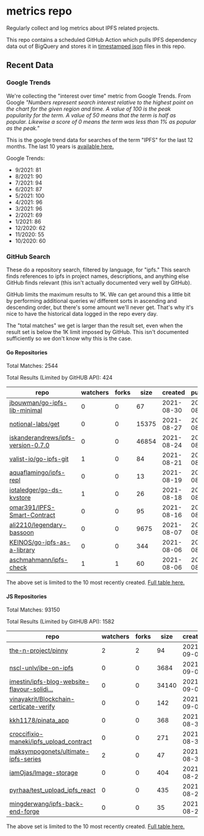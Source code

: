 # metrics repo

Regularly collect and log metrics about IPFS related projects.

This repo contains a scheduled GitHub Action which pulls IPFS dependency data out of BigQuery and stores it 
in [timestamped json](./logs) files in this repo.

## Recent Data

### Google Trends

We're collecting the "interest over time" metric from Google Trends. From Google *"Numbers 
represent search interest relative to the highest point on the chart for the given region and 
time. A value of 100 is the peak popularity for the term. A value of 50 means that the term is 
half as popular. Likewise a score of 0 means the term was less than 1% as popular as the peak."*

This is the google trend data for searches of the term "IPFS" for the
last 12 months. The last 10 years is [available here.](./results/google-trends.md)



Google Trends:
*  9/2021: 81
*  8/2021: 90
*  7/2021: 94
*  6/2021: 87
*  5/2021: 100
*  4/2021: 96
*  3/2021: 96
*  2/2021: 69
*  1/2021: 86
*  12/2020: 62
*  11/2020: 55
*  10/2020: 60

### GitHub Search

These do a repository search, filtered by language, for "ipfs." This search
finds references to ipfs in project names, descriptions, and anything else
GitHub finds relevant (this isn't actually documented very well by GitHub).

GitHub limits the maximum results to 1K. We can get around this a little bit
by performing additional queries w/ different sorts in ascending and descending
order, but there's some amount we'll never get. That's why it's nice to have
the historical data logged in the repo every day.

The "total matches" we get is larger than the result set, even when the result
set is below the 1K limit imposed by GitHub. This isn't documented sufficiently
so we don't know why this is the case.

#### Go Repositories

Total Matches: 2544

Total Results (Limited by GitHUB API): 424

| repo | watchers | forks | size | created | pushed |
| ---- | -------- | ----- | ---- | ------- | ------ |
| [jbouwman/go-ipfs-lib-minimal](https://github.com/jbouwman/go-ipfs-lib-minimal)| 0 | 0 | 67| 2021-08-30 | 2021-08-30 |
| [notional-labs/get](https://github.com/notional-labs/get)| 0 | 0 | 15375| 2021-08-27 | 2021-08-27 |
| [iskanderandrews/ipfs-version-0.7.0](https://github.com/iskanderandrews/ipfs-version-0.7.0)| 0 | 0 | 46854| 2021-08-24 | 2021-08-24 |
| [valist-io/go-ipfs-git](https://github.com/valist-io/go-ipfs-git)| 1 | 0 | 84| 2021-08-21 | 2021-08-21 |
| [aquaflamingo/ipfs-repl](https://github.com/aquaflamingo/ipfs-repl)| 0 | 0 | 13| 2021-08-19 | 2021-08-20 |
| [iotaledger/go-ds-kvstore](https://github.com/iotaledger/go-ds-kvstore)| 1 | 0 | 26| 2021-08-18 | 2021-08-19 |
| [omar391/IPFS-Smart-Contract](https://github.com/omar391/IPFS-Smart-Contract)| 0 | 0 | 95| 2021-08-16 | 2021-08-16 |
| [ali2210/legendary-bassoon](https://github.com/ali2210/legendary-bassoon)| 0 | 0 | 9675| 2021-08-07 | 2021-08-08 |
| [KEINOS/go-ipfs-as-a-library](https://github.com/KEINOS/go-ipfs-as-a-library)| 0 | 0 | 344| 2021-08-06 | 2021-08-29 |
| [aschmahmann/ipfs-check](https://github.com/aschmahmann/ipfs-check)| 1 | 1 | 60| 2021-08-06 | 2021-08-23 |


The above set is limited to the 10 most recently created. 
[Full table here.](./results/repo_search_go.md)

#### JS Repositories

Total Matches: 93150

Total Results (Limited by GitHUB API): 1582

| repo | watchers | forks | size | created | pushed |
| ---- | -------- | ----- | ---- | ------- | ------ |
| [the-n-project/pinny](https://github.com/the-n-project/pinny)| 2 | 2 | 94| 2021-09-04 | 2021-09-04 |
| [nscl-unlv/ibe-on-ipfs](https://github.com/nscl-unlv/ibe-on-ipfs)| 0 | 0 | 3684| 2021-09-03 | 2021-09-03 |
| [imestin/ipfs-blog-website-flavour-solidi...](https://github.com/imestin/ipfs-blog-website-flavour-solidity)| 0 | 0 | 34140| 2021-09-03 | 2021-09-03 |
| [vinayakrit/Blockchain-certicate-verify](https://github.com/vinayakrit/Blockchain-certicate-verify)| 0 | 0 | 142| 2021-09-01 | 2021-09-01 |
| [kkh1178/pinata_app](https://github.com/kkh1178/pinata_app)| 0 | 0 | 368| 2021-08-31 | 2021-09-03 |
| [croccifixio-maneki/ipfs_upload_contract](https://github.com/croccifixio-maneki/ipfs_upload_contract)| 0 | 0 | 271| 2021-08-31 | 2021-09-02 |
| [maksympogonets/ultimate-ipfs-series](https://github.com/maksympogonets/ultimate-ipfs-series)| 2 | 0 | 47| 2021-08-30 | 2021-08-30 |
| [iamOjas/Image-storage](https://github.com/iamOjas/Image-storage)| 0 | 0 | 404| 2021-08-28 | 2021-08-28 |
| [pyrhaa/test_upload_ipfs_react](https://github.com/pyrhaa/test_upload_ipfs_react)| 0 | 0 | 435| 2021-08-28 | 2021-08-29 |
| [mingderwang/ipfs-back-end-forge](https://github.com/mingderwang/ipfs-back-end-forge)| 0 | 0 | 35| 2021-08-28 | 2021-08-31 |


The above set is limited to the 10 most recently created. 
[Full table here.](./results/repo_search_js.md)

